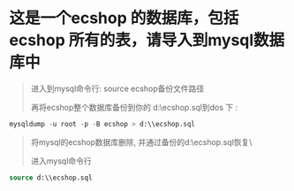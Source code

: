 # 这是一个ecshop 的数据库，包括ecshop 所有的表，请导入到mysql数据库中

> 进入到mysql命令行: source ecshop备份文件路径
> 
> 再将ecshop整个数据库备份到你的 d:\\ecshop.sql到dos 下 : 
>
``` sql 
mysqldump -u root -p -B ecshop > d:\\ecshop.sql
```

> 将mysql的ecshop数据库删除, 并通过备份的d:\\ecshop.sql恢复\
>
> 进入mysql命令行
>
``` sql 
source d:\\ecshop.sql
``` 